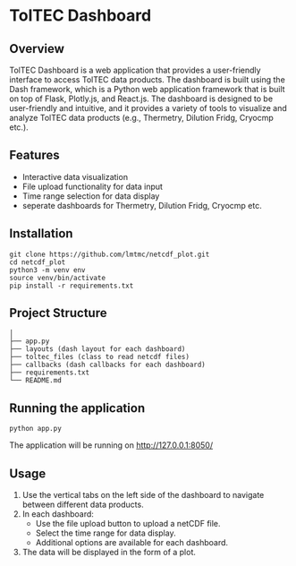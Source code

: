 TolTEC Dashboard
================
Overview
--------
TolTEC Dashboard is a web application that provides a user-friendly interface to access TolTEC data products. The dashboard is built using the Dash framework, which is a Python web application framework that is built on top of Flask, Plotly.js, and React.js. The dashboard is designed to be user-friendly and intuitive, and it provides a variety of tools to visualize and analyze TolTEC data products (e.g., Thermetry, Dilution Fridg, Cryocmp etc.).

Features
--------
- Interactive data visualization
- File upload functionality for data input
- Time range selection for data display
- seperate dashboards for Thermetry, Dilution Fridg, Cryocmp etc.

Installation
------------
```
git clone https://github.com/lmtmc/netcdf_plot.git
cd netcdf_plot
python3 -m venv env
source venv/bin/activate
pip install -r requirements.txt
```

Project Structure
-----------------
```netcdf_plot/
│
├── app.py
├── layouts (dash layout for each dashboard)
├── toltec_files (class to read netcdf files)
├── callbacks (dash callbacks for each dashboard)
├── requirements.txt
└── README.md
```
Running the application
-----------------------
```
python app.py
```
The application will be running on http://127.0.0.1:8050/

Usage
-----
1. Use the vertical tabs on the left side of the dashboard to navigate between different data products.
2. In each dashboard:
   - Use the file upload button to upload a netCDF file.
   - Select the time range for data display.
   - Additional options are available for each dashboard.
3. The data will be displayed in the form of a plot.


